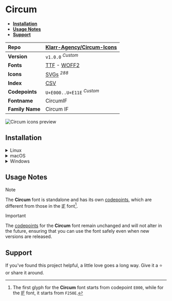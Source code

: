 # Circum

- [**Installation**](#installation)
- [**Usage Notes**](#usage-notes)
- [**Support**](#support)

| Repo            | [Klarr-Agency/Circum-Icons](https://github.com/Klarr-Agency/Circum-Icons)                                                                                                   |
| :-------------- | :-------------------------------------------------------------------------------------------------------------------------------------------------------------------------- |
| **Version**     | `v1.0.0` <sup>_Custom_</sup>                                                                                                                                                |
| **Fonts**       | [TTF](https://raw.githubusercontent.com/iconicFonts/if/main/fonts/TTF/Circum.ttf) - [WOFF2](https://raw.githubusercontent.com/iconicFonts/if/main/fonts/WOFF2/Circum.woff2) |
| **Icons**       | [SVGs](https://github.com/iconicFonts/if/tree/main/packs/Circum/svgs) <sup>_288_</sup>                                                                                      |
| **Index**       | [CSV](https://github.com/iconicFonts/if/blob/main/indices/Circum.csv)                                                                                                       |
| **Codepoints**  | `U+E000..U+E11E` <sup>_Custom_</sup>                                                                                                                                        |
| **Fontname**    | CircumIF                                                                                                                                                                    |
| **Family Name** | Circum IF                                                                                                                                                                   |

<picture>
  <source media="(prefers-color-scheme: dark)" srcset="https://raw.githubusercontent.com/iconicFonts/if/main/imgs/Circum_dark.png">
  <img alt="Circum icons preview" src="https://raw.githubusercontent.com/iconicFonts/if/main/imgs/Circum_light.png">
</picture>

## Installation

<details>

<summary>Linux</summary>

```sh
curl -o ~/.local/share/fonts/Circum.ttf https://raw.githubusercontent.com/iconicFonts/if/main/fonts/TTF/Circum.ttf
```

Refresh font cache:

```sh
fc-cache -f ~/.local/share/fonts
```

</details>

<details>

<summary>macOS</summary>

```sh
curl -o ~/Library/Fonts/Circum.ttf https://raw.githubusercontent.com/iconicFonts/if/main/fonts/TTF/Circum.ttf
```

</details>

<details>

<summary>Windows</summary>

```sh
curl -o C:\Windows\Fonts\Circum.ttf https://raw.githubusercontent.com/iconicFonts/if/main/fonts/TTF/Circum.ttf
```

</details>

## Usage Notes

> [!NOTE]
> The **Circum** font is standalone and has its own [codepoints](https://github.com/iconicFonts/if/blob/main/indices/Circum.csv), which are different from those in the [IF](https://github.com/iconicFonts/if/blob/main/indices/if.csv) font[^1].

> [!IMPORTANT]
> The [codepoints](https://github.com/iconicFonts/if/blob/main/indices/Circum.csv) for the **Circum** font remain unchanged and will not alter in the future, ensuring that you can use the font safely even when new versions are released.

## Support

If you've found this project helpful, a little love goes a long way. Give it a :star: or share it around.

[^1]: The first glyph for the **Circum** font starts from codepoint `E000`, while for the [IF](https://github.com/iconicFonts/if/blob/main/indices/if.csv) font, it starts from `F250E`.
